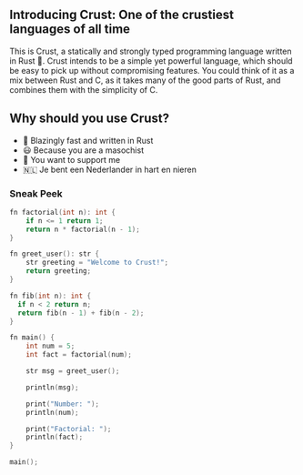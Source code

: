 <H2> Introducing Crust: One of the crustiest languages of all time </H2>
This is Crust, a statically and strongly typed programming language written in Rust 🦀. Crust intends to be a simple yet powerful language, which should be easy to pick up without compromising features. You could think of it as a mix between Rust and C, as it takes many of the good parts of Rust, and combines them with the simplicity of C.

<H2>Why should you use Crust?</H2>

- 🚀 Blazingly fast and written in Rust
- 😃 Because you are a masochist
- 🥰 You want to support me
- 🇳🇱 Je bent een Nederlander in hart en nieren

<H3>Sneak Peek</H3>

```c
fn factorial(int n): int {
    if n <= 1 return 1;
    return n * factorial(n - 1);
}

fn greet_user(): str {
    str greeting = "Welcome to Crust!";
    return greeting;
}

fn fib(int n): int {
  if n < 2 return n;
  return fib(n - 1) + fib(n - 2);
}

fn main() {
    int num = 5;
    int fact = factorial(num);

    str msg = greet_user();

    println(msg);

    print("Number: ");
    println(num);

    print("Factorial: ");
    println(fact);
}

main();
```
